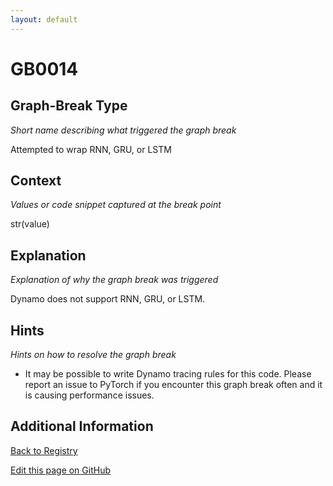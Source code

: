 ```yaml
---
layout: default
---
```

# GB0014

## Graph-Break Type
*Short name describing what triggered the graph break*

Attempted to wrap RNN, GRU, or LSTM

## Context
*Values or code snippet captured at the break point*

str(value)

## Explanation
*Explanation of why the graph break was triggered*

Dynamo does not support RNN, GRU, or LSTM.

## Hints
*Hints on how to resolve the graph break*

- It may be possible to write Dynamo tracing rules for this code. Please report an issue to PyTorch if you encounter this graph break often and it is causing performance issues.


## Additional Information

<!-- ADDITIONAL INFORMATION START - Add custom information below this line -->

<!-- ADDITIONAL INFORMATION END -->

[Back to Registry](../index.html)

[Edit this page on GitHub](https://github.com/pytorch-labs/compile-graph-break-site/edit/main/docs/gb/gb0014.md)
